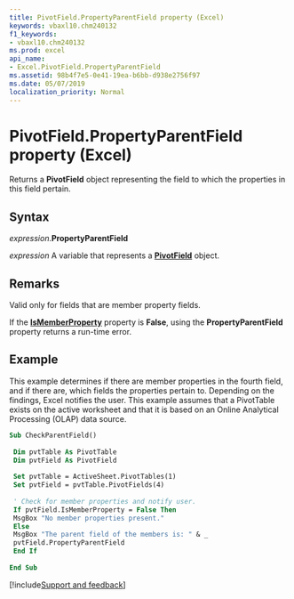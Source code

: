 ```yaml
---
title: PivotField.PropertyParentField property (Excel)
keywords: vbaxl10.chm240132
f1_keywords:
- vbaxl10.chm240132
ms.prod: excel
api_name:
- Excel.PivotField.PropertyParentField
ms.assetid: 98b4f7e5-0e41-19ea-b6bb-d938e2756f97
ms.date: 05/07/2019
localization_priority: Normal
---
```



# PivotField.PropertyParentField property (Excel)

Returns a **PivotField** object representing the field to which the properties in this field pertain.


## Syntax

_expression_.**PropertyParentField**

_expression_ A variable that represents a **[PivotField](Excel.PivotField.md)** object.


## Remarks

Valid only for fields that are member property fields.

If the **[IsMemberProperty](Excel.PivotField.IsMemberProperty.md)** property is **False**, using the **PropertyParentField** property returns a run-time error.


## Example

This example determines if there are member properties in the fourth field, and if there are, which fields the properties pertain to. Depending on the findings, Excel notifies the user. This example assumes that a PivotTable exists on the active worksheet and that it is based on an Online Analytical Processing (OLAP) data source.

```vb
Sub CheckParentField() 
 
 Dim pvtTable As PivotTable 
 Dim pvtField As PivotField 
 
 Set pvtTable = ActiveSheet.PivotTables(1) 
 Set pvtField = pvtTable.PivotFields(4) 
 
 ' Check for member properties and notify user. 
 If pvtField.IsMemberProperty = False Then 
 MsgBox "No member properties present." 
 Else 
 MsgBox "The parent field of the members is: " & _ 
 pvtField.PropertyParentField 
 End If 
 
End Sub
```




[!include[Support and feedback](~/includes/feedback-boilerplate.md)]